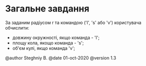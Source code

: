 # Загальне завдання

 За заданим радіусом r та командою ('l', 's' або 'v') користувача обчислити:
  - довжину окружності, якщо команда - 'l';
  - площу кола, якощо команда - 's';
  - об'єм кулі, якщо команда 'v';
  
@author Steghniy B.
@date 01-oct-2020
@version 1.3

